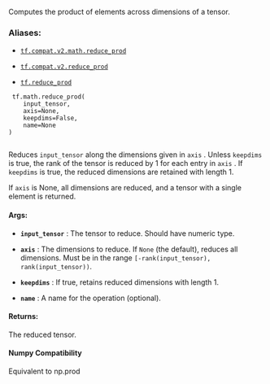 Computes the product of elements across dimensions of a tensor.



### Aliases:

- [ `tf.compat.v2.math.reduce_prod` ](/api_docs/python/tf/math/reduce_prod)

- [ `tf.compat.v2.reduce_prod` ](/api_docs/python/tf/math/reduce_prod)

- [ `tf.reduce_prod` ](/api_docs/python/tf/math/reduce_prod)



```
 tf.math.reduce_prod(
    input_tensor,
    axis=None,
    keepdims=False,
    name=None
)
 
```

Reduces  `input_tensor`  along the dimensions given in  `axis` .
Unless  `keepdims`  is true, the rank of the tensor is reduced by 1 for each
entry in  `axis` . If  `keepdims`  is true, the reduced dimensions
are retained with length 1.

If  `axis`  is None, all dimensions are reduced, and a
tensor with a single element is returned.



#### Args:

- **`input_tensor`** : The tensor to reduce. Should have numeric type.

- **`axis`** : The dimensions to reduce. If  `None`  (the default), reduces all
dimensions. Must be in the range <code translate="no" dir="ltr">[-rank(input_tensor),
rank(input_tensor))</code>.

- **`keepdims`** : If true, retains reduced dimensions with length 1.

- **`name`** : A name for the operation (optional).



#### Returns:
The reduced tensor.



#### Numpy Compatibility
Equivalent to np.prod

